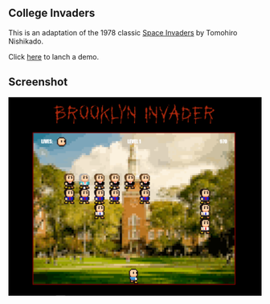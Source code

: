 ## College Invaders
This is an adaptation of the 1978 classic <a href="https://en.wikipedia.org/wiki/Space_Invaders" target="_blank">Space Invaders</a> by Tomohiro Nishikado.

Click <a href="http://spaceinvaders1.ddns.net" target="_blank">here</a> to lanch a demo.

## Screenshot

<img src="src/assets/screeenshot.PNG" width="550"/>
